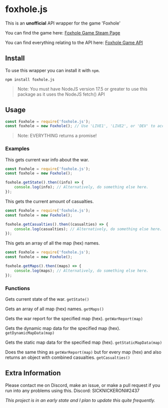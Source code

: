 # foxhole.js

This is an **unofficial** API wrapper for the game 'Foxhole'

You can find the game here: [Foxhole Game Steam Page](https://store.steampowered.com/app/505460/Foxhole/)

You can find everything relating to the API here: [Foxhole Game API](https://github.com/clapfoot/warapi)

## Install

To use this wrapper you can install it with `npm`.
```
npm install foxhole.js
```
> Note: You must have NodeJS version 17.5 or greater to use this package as it uses the NodeJS fetch() API

## Usage

```js
const Foxhole = require('foxhole.js');
const foxhole = new Foxhole(); // Use 'LIVE1', 'LIVE2', or 'DEV' to access the different shards. (Optionally leave blank to default to 'LIVE1')
```
> Note: EVERYTHING returns a promise!

### Examples

This gets current war info about the war.
```js
const Foxhole = require('foxhole.js');
const foxhole = new Foxhole();

foxhole.getState().then((info) => {
    console.log(info); // Alternatively, do something else here.
});
```

This gets the current amount of casualties.
```js
const Foxhole = require('foxhole.js');
const foxhole = new Foxhole();

foxhole.getCasualties().then((casualties) => {
    console.log(casualties); // Alternatively, do something else here.
});
```

This gets an array of all the map (hex) names.
```js
const Foxhole = require('foxhole.js');
const foxhole = new Foxhole();

foxhole.getMaps().then((maps) => {
    console.log(maps); // Alternatively, do something else here.
});
```

### Functions

Gets current state of the war.
``getState()``

Gets an array of all map (hex) names.
``getMaps()``

Gets the war report for the specified map (hex).
``getWarReport(map)``

Gets the dynamic map data for the specified map (hex).
``getDynamicMapData(map)``

Gets the static map data for the specified map (hex).
``getStaticMapData(map)``

Does the same thing as ``getWarReport(map)`` but for every map (hex) and also returns an object with combined casualties.
``getCasualties()``

## Extra Information

Please contact me on Discord, make an issue, or make a pull request if you run into any problems using this.
Discord: SICKNICKERONI#2437

*This project is in an early state and I plan to update this quite frequently.*